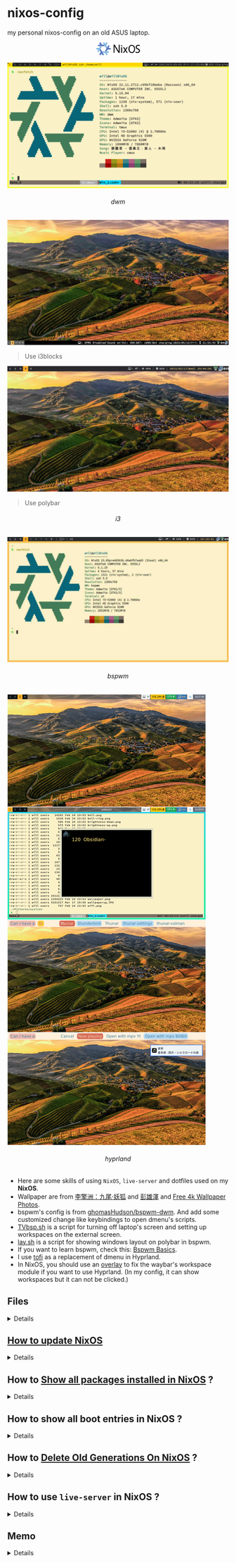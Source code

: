 # nixos-config
my personal nixos-config on an old ASUS laptop.

<div align="center">
	<img width="100" src="/screenshots/nixos.png">
</div>

![](/screenshots/nix.png)
<div align="center">
	<h6>dwm</h6>
</div>

![](/screenshots/i3nix.jpg)
> Use i3blocks

![](/screenshots/i3nix2.jpg)
> Use polybar

<div align="center">
	<h6>i3</h6>
</div>

![](/screenshots/bspnix.jpg)

<div align="center">
	<h6>bspwm</h6>
</div>

![](/screenshots/hypr.png)

<div align="center">
	<h6>hyprland</h6>
</div>


- Here are some skills of using `NixOS`, `live-server` and  dotfiles used on my **NixOS**.
- Wallpaper are from [李擎洲：九尾·妖狐][] and [彭雄渾][] and [Free 4k Wallpaper Photos][].
- bspwm's config is from [ghomasHudson/bspwm-dwm][]. And add some customized change like keybindings to open dmenu's scripts.
- [TVbsp.sh][] is a script for turning off laptop's screen and setting up workspaces on the external screen.
- [lay.sh][] is a script for showing windows layout on polybar in bspwm.
- If you want to learn bspwm, check this: [Bspwm Basics][].
- I use [tofi][] as a replacement of dmenu in Hyprland.
- In NixOS, you should use an [overlay][] to fix the waybar's workspace module if you want to use Hyprland. (In my config, it can show workspaces but it can not be clicked.)



[overlay]: https://github.com/tkuwill/nixos-config/blob/master/etc/nixos/configuration.nix#LL85C16-L85C16
[tofi]: https://github.com/philj56/tofi
[lay.sh]: https://github.com/tkuwill/nixos-config/blob/master/.config/polybar/lay.sh
[Bspwm Basics]: https://dharmx.is-a.dev/bspwm-basics/
[TVbsp.sh]: https://github.com/tkuwill/nixos-config/blob/master/shellscripts/TVbsp.sh
[ghomasHudson/bspwm-dwm]: https://github.com/ghomasHudson/bspwm-dwm
[Free 4k Wallpaper Photos]: https://www.pexels.com/photo/brown-and-green-mountain-view-photo-842711/
[李擎洲：九尾·妖狐]: https://www.bilibili.com/video/BV1iN4y1F7pm/
[彭雄渾]: https://artouch.com/art-views/content-3244.html

## Files

<details>

- [configuration.nix][]
- [vifm][]
- [tmux][]
- [.zshrc][]
- [.vimrc][]
- [.live-server.json][]
- [.npmrc][]

[configuration.nix]: https://github.com/tkuwill/nixos-config/blob/master/etc/nixos/configuration.nix
[.zshrc]: https://github.com/tkuwill/nixos-config/blob/master/.config/.zshrc
[.vimrc]: https://github.com/tkuwill/nixos-config/blob/master/.config/.vimrc
[vifm]: https://github.com/tkuwill/nixos-config/tree/master/.config/vifm
[tmux]: https://github.com/tkuwill/nixos-config/blob/master/.config/tmux/tmux.conf
[.live-server.json]: https://github.com/tkuwill/nixos-config/blob/master/.config/.live-server.json
[.npmrc]: https://github.com/tkuwill/nixos-config/blob/master/.config/.npmrc

</details>

## [How to update NixOS][]

<details>

[How to update NixOS]: https://discourse.nixos.org/t/how-to-upgrade-packages/6151/9

Steps for updating NixOS:  
1. Check and set the latest channel
```bash
sudo nix-channel --list
```
If the channel is not the newest, run: 
```bash
sudo nix-channel --remove nixos
sudo nix-channel --add https://nixos.org/channels/nixos-XX.XX nixos
```
See [Chapter 4. Upgrading NixOS][] to check the latest channel.

[Chapter 4. Upgrading NixOS]: https://nixos.org/manual/nixos/stable/#sec-upgrading
2. Update the channel
```bash
sudo nix-channel --update
```

3. Update the packages
To update all packages declared in NixOS’ **configuration.nix**, use:
```bash
sudo nixos-rebuild switch
```

</details>

## How to [Show all packages installed in NixOS][] ?

<details>

1. Show `environment.systemPackages` in `/etc/nixos/configuration.nix`
```bash
nix-store --query --requisites /run/current-system | cut -d- -f2- | sort | uniq | bat
```
or
```bash
nix-store --query --requisites /run/current-system | cut -c 45-200 | sort | uniq | bat
```

[Show all packages installed in NixOS]: https://functor.tokyo/blog/2018-02-20-show-packages-installed-on-nixos

</details>


## How to show all boot entries in NixOS ?

<details>

```
sudo nix-env -p /nix/var/nix/profiles/system --list-generations
```



</details>

## How to [Delete Old Generations On NixOS][] ?

<details>

For system-wide, run:  
1. You can change `30d` to the days you want.
```nix
sudo nix-collect-garbage --delete-older-than 30d
```
or you can run ```sudo nix-collect-garbage -d ``` to delete all old generations. (Of course, **this would make rollback impossible**.)

2. Then run the rebuild command to clean **the boot entries of old generations of nixos**.
```nix
sudo nixos-rebuild switch
```
For per-user, run those commands without `sudo`. Check the [Nix Reference Manual][] for more detailed information.

[Nix Reference Manual]: https://nixos.org/manual/nix/stable/package-management/garbage-collection.html
[Delete Old Generations On NixOS]: https://ersocon.net/articles/nixos-remove-old-generations~0332c9e7-5c49-4cd9-b706-559356e31390

</details>

## How to use `live-server` in NixOS ?

<details>

1. Check [Installing NPM Packages Globally in NixOS][] first.
    - After installing `NPM` and doing the config for npm in shell's rc, run `npm install -g live-server`.
2. Then check [live-server's config][].
    - Remember that the file `.live-server.json` should put in your **home directory**. Set the **root** for live-server, then use the command `live-server` in that **root directory**. It should work smoothly.


[Installing NPM Packages Globally in NixOS]: https://matthewrhone.dev/nixos-npm-globally
[live-server's config]: https://github.com/tapio/live-server/issues/105

</details>


## Memo 

<details>

Next time when installing NixOS, make `/efi` (`/boot`) big enough (**like 1~2GB**), or you will have to delete boot menu constantly.(Of course, maybe it is because I care about the space of `/boot` too much).






</details>

